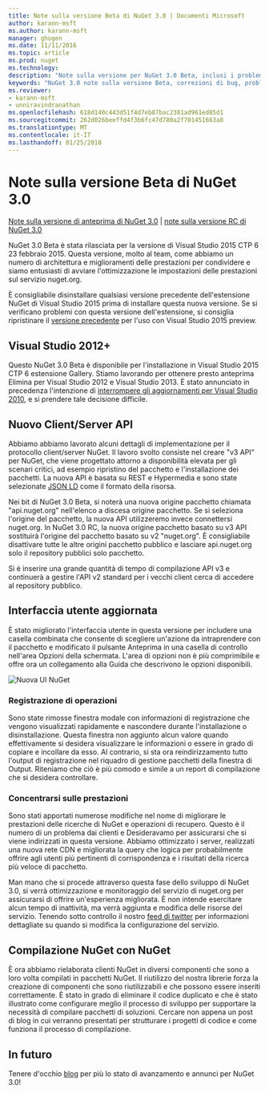 ```yaml
---
title: Note sulla versione Beta di NuGet 3.0 | Documenti Microsoft
author: karann-msft
ms.author: karann-msft
manager: ghogen
ms.date: 11/11/2016
ms.topic: article
ms.prod: nuget
ms.technology: 
description: "Note sulla versione per NuGet 3.0 Beta, inclusi i problemi noti, correzioni di bug, le funzionalità aggiunte e dcr."
keywords: "NuGet 3.0 note sulla versione Beta, correzioni di bug, problemi noti, aggiunta di funzionalità, eseguire"
ms.reviewer:
- karann-msft
- unniravindranathan
ms.openlocfilehash: 618d140c443d51f4d7eb87bac2381ad961ed85d1
ms.sourcegitcommit: 262d026beeffd4f3b6fc47d780a2f701451663a8
ms.translationtype: MT
ms.contentlocale: it-IT
ms.lasthandoff: 01/25/2018
---
```

# <a name="nuget-30-beta-release-notes"></a>Note sulla versione Beta di NuGet 3.0

[Note sulla versione di anteprima di NuGet 3.0](../release-notes/nuget-3.0-preview.md) | [note sulla versione RC di NuGet 3.0](../release-notes/nuget-3.0-rc.md)

NuGet 3.0 Beta è stata rilasciata per la versione di Visual Studio 2015 CTP 6 23 febbraio 2015. Questa versione, molto al team, come abbiamo un numero di architettura e miglioramenti delle prestazioni per condividere e siamo entusiasti di avviare l'ottimizzazione le impostazioni delle prestazioni sul servizio nuget.org.

È consigliabile disinstallare qualsiasi versione precedente dell'estensione NuGet di Visual Studio 2015 prima di installare questa nuova versione.  Se si verificano problemi con questa versione dell'estensione, si consiglia ripristinare il [versione precedente](http://nuget.codeplex.com/downloads/get/909582) per l'uso con Visual Studio 2015 preview.

## <a name="visual-studio-2012"></a>Visual Studio 2012+

Questo NuGet 3.0 Beta è disponibile per l'installazione in Visual Studio 2015 CTP 6 estensione Gallery. Stiamo lavorando per ottenere presto anteprima Elimina per Visual Studio 2012 e Visual Studio 2013. È stato annunciato in precedenza l'intenzione di [interrompere gli aggiornamenti per Visual Studio 2010](http://blog.nuget.org/20141002/visual-studio-2010.html), e si prendere tale decisione difficile.

## <a name="new-clientserver-api"></a>Nuovo Client/Server API

Abbiamo abbiamo lavorato alcuni dettagli di implementazione per il protocollo client/server NuGet. Il lavoro svolto consiste nel creare "v3 API" per NuGet, che viene progettato attorno a disponibilità elevata per gli scenari critici, ad esempio ripristino del pacchetto e l'installazione dei pacchetti. La nuova API è basata su REST e Hypermedia e sono state selezionate [JSON LD](http://json-ld.org) come il formato della risorsa.

Nei bit di NuGet 3.0 Beta, si noterà una nuova origine pacchetto chiamata "api.nuget.org" nell'elenco a discesa origine pacchetto.   Se si seleziona l'origine del pacchetto, la nuova API utilizzeremo invece connettersi nuget.org. In NuGet 3.0 RC, la nuova origine pacchetto basato su v3 API sostituirà l'origine del pacchetto basato su v2 "nuget.org".  È consigliabile disattivare tutte le altre origini pacchetto pubblico e lasciare api.nuget.org solo il repository pubblici solo pacchetto.

Si è inserire una grande quantità di tempo di compilazione API v3 e continuerà a gestire l'API v2 standard per i vecchi client cerca di accedere al repository pubblico.

## <a name="updated-ui"></a>Interfaccia utente aggiornata

È stato migliorato l'interfaccia utente in questa versione per includere una casella combinata che consente di scegliere un'azione da intraprendere con il pacchetto e modificato il pulsante Anteprima in una casella di controllo nell'area Opzioni della schermata.  L'area di opzioni non è più comprimibile e offre ora un collegamento alla Guida che descrivono le opzioni disponibili.

![Nuova UI NuGet](./media/NuGet-3.0-Beta/updated-ui.png)


### <a name="operation-logging"></a>Registrazione di operazioni

Sono state rimosse finestra modale con informazioni di registrazione che vengono visualizzati rapidamente e nascondere durante l'installazione o disinstallazione.  Questa finestra non aggiunto alcun valore quando effettivamente si desidera visualizzare le informazioni o essere in grado di copiare e incollare da esso.  Al contrario, si sta ora reindirizzamento tutto l'output di registrazione nel riquadro di gestione pacchetti della finestra di Output.  Riteniamo che ciò è più comodo e simile a un report di compilazione che si desidera controllare.


### <a name="focus-on-performance"></a>Concentrarsi sulle prestazioni

Sono stati apportati numerose modifiche nel nome di migliorare le prestazioni delle ricerche di NuGet e operazioni di recupero.  Questo è il numero di un problema dai clienti e Desideravamo per assicurarsi che si viene indirizzati in questa versione.  Abbiamo ottimizzato i server, realizzati una nuova rete CDN e migliorata la query che logica per probabilmente offrire agli utenti più pertinenti di corrispondenza e i risultati della ricerca più veloce di pacchetto.

Man mano che si procede attraverso questa fase dello sviluppo di NuGet 3.0, si verrà ottimizzazione e monitoraggio del servizio di nuget.org per assicurarsi di offrire un'esperienza migliorata.  È non intende esercitare alcun tempo di inattività, ma verrà aggiunta e modifica delle risorse del servizio.  Tenendo sotto controllo il nostro [feed di twitter](http://twitter.com/nuget) per informazioni dettagliate su quando si modifica la configurazione del servizio.

## <a name="building-nuget-with-nuget"></a>Compilazione NuGet con NuGet

È ora abbiamo rielaborata clienti NuGet in diversi componenti che sono a loro volta compilati in pacchetti NuGet. Il riutilizzo del nostra librerie forza la creazione di componenti che sono riutilizzabili e che possono essere inseriti correttamente.  È stato in grado di eliminare il codice duplicato e che è stato illustrato come configurare meglio il processo di sviluppo per supportare la necessità di compilare pacchetti di soluzioni.  Cercare non appena un post di blog in cui verranno presentati per strutturare i progetti di codice e come funziona il processo di compilazione.

## <a name="stay-tuned"></a>In futuro

Tenere d'occhio [blog](http://blog.nuget.org) per più lo stato di avanzamento e annunci per NuGet 3.0!

